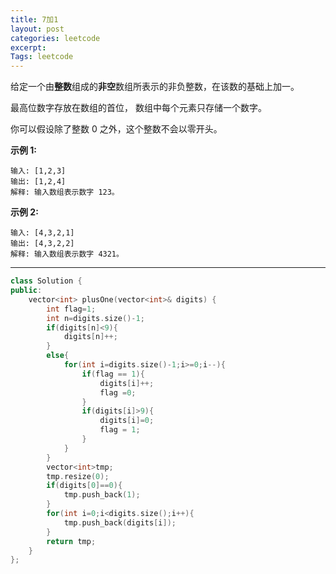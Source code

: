 ```yaml
---
title: 7加1
layout: post
categories: leetcode
excerpt: 
Tags: leetcode
---
```


给定一个由**整数**组成的**非空**数组所表示的非负整数，在该数的基础上加一。

最高位数字存放在数组的首位， 数组中每个元素只存储一个数字。

你可以假设除了整数 0 之外，这个整数不会以零开头。

**示例 1:**

```
输入: [1,2,3]
输出: [1,2,4]
解释: 输入数组表示数字 123。
```

**示例 2:**

```
输入: [4,3,2,1]
输出: [4,3,2,2]
解释: 输入数组表示数字 4321。
```

------

```c++
class Solution {
public:
    vector<int> plusOne(vector<int>& digits) {
  		int flag=1;
  		int n=digits.size()-1;
  		if(digits[n]<9){
  			digits[n]++;
  		}
  		else{
  			for(int i=digits.size()-1;i>=0;i--){
	  			if(flag == 1){
	  				digits[i]++;
	  				flag =0;
	  			}
	  			if(digits[i]>9){
	  				digits[i]=0;
	  				flag = 1;
	  			}
  			}
  		}
  		vector<int>tmp;
  		tmp.resize(0);
  		if(digits[0]==0){
  			tmp.push_back(1);
  		}
  		for(int i=0;i<digits.size();i++){
  			tmp.push_back(digits[i]);
  		}
  		return tmp;      
    }
};
```

